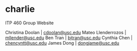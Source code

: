 # charlie
ITP 460 Group Website

Christina Doolan | cdoolan@usc.edu
Mateo Llenderrozos | mllender@usc.edu
Ben Tran | bjtran@usc.edu
Cynthia Chen | chencyntt@usc.edu
James Dong | dongjame@usc.edu

